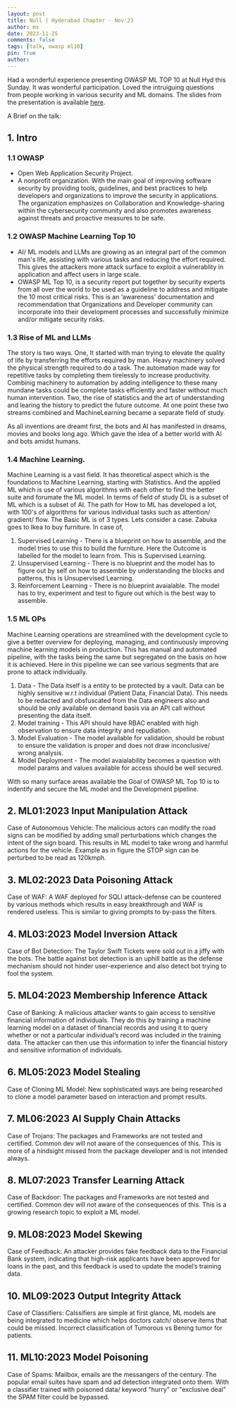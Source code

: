 ```yaml
---
layout: post
title: Null | Hyderabad Chapter - Nov'23
author: ms
date: 2023-11-25
comments: false
tags: [talk, owasp ml10]
pin: True
author:
---
```


Had a wonderful experience presenting OWASP ML TOP 10 at Null Hyd this Sunday. It was wonderful participation. Loved the intruiguing questions from people working in various security and ML domains. The slides from the presentation is available [here](https://github.com/msnishanth9001/msnishanth9001.github.io/blob/main/PPTX/Null%20%7C%20Hyd%20Nov.pptx).

A Brief on the talk:

## 1. Intro

### 1.1 OWASP 
- Open Web Application Security Project.
- A nonprofit organization. With the main goal of improving software security by providing tools, guidelines, and best practices to help developers and organizations to improve the security in applications. The organization emphasizes on Collaboration and Knowledge-sharing within the cybersecurity community and also promotes awareness against threats and proactive measures to be safe.

### 1.2 OWASP Machine Learning Top 10
- AI/ ML models and LLMs are growing as an integral part of the common man's life, assisting with various tasks and reducing the effort required. This gives the attackers more attack surface to exploit a vulnerablity in application and affect users in large scale.
- OWASP ML Top 10, is a security report put together by security experts from all over the world to be used as a guideline to address and mitigate the 10 most critical risks. This is an ‘awareness' documentation and recommendation that Organizations and Developer community can incorporate into their development processes and successfully minimize and/or mitigate security risks.

### 1.3 Rise of ML and LLMs
The story is two ways. One, It started with man trying to elevate the quality of life by transferring the efforts required by man. Heavy machinery solved the physical strength required to do a task. The automation made way for repetitive tasks by completing them tirelessly to increase productivity. Combinig machinery to automation by adding intelligence to these many mundane tasks could be complete tasks efficiently and faster without much human intervention. Two, the rise of statistics and the art of understanding and learing the history to predict the future outcome. At one point these two streams combined and MachineLearning became a separate field of study. 

As all inventions are dreamt first, the bots and AI has manifested in dreams, movies and books long ago. Which gave the idea of a better world with AI and bots amidst humans.

### 1.4 Machine Learning.
Machine Learning is a vast field. It has theoretical aspect which is the foundations to Machine Learning, starting with Statistics. And the applied ML which is use of various algorithms with each other to find the better suite and forumate the ML model. In terms of field of study DL is a subset of ML which is a subset of AI. The path for How to ML has developed a lot, with 100's of algorithms for various individual tasks such as attention/ gradient/ flow. The Basic ML is of 3 types. Lets consider a case. Zabuka goes to Ikea to buy furniture. In case of,
1. Supervised Learning - There is a blueprint on how to assemble, and the model tries to use this to build the furniture. Here the Outcome is labelled for the model to learn from. This is Supervised Learning.
2. Unsupervised Learning - There is no blueprint and the model has to figure out by self on how to assemble by understanding the blocks and patterns, this is Unsupervised Learning.
3. Reinforcement Learning - There is no blueprint avaialable. The model has to try, experiment and test to figure out which is the best way to assemble.


### 1.5 ML OPs
Machine Learning operations are streamlined with the development cycle to give a better overview for deploying, managing, and continuously improving machine learning models in production. This has manual and automated pipeline, with the tasks being the same but segregated on the basis on how it is achieved. Here in this pipeline we can see various segments that are prone to attack individually. 
1.  Data - The Data itself is a entity to be protected by a vault. Data can be highly sensitive w.r.t individual (Patient Data, Financial Data). This needs to be redacted and obsfuscated from the Data engineers also and should be only available on demand basis via an API call without presenting the data itself.
2. Model training - This API should have RBAC enabled with high observation to ensure data integrity and repudiation.
3. Model Evaluation - The model available for validation, should be robust to ensure the validation is proper and does not draw inconclusive/ wrong analysis.
4. Model Deployment - The model avaialability becomes a question with model params and values available for access should be well secured.

With so many surface areas available the Goal of OWASP ML Top 10 is to indentify and secure the ML model and the Development pipeline.

## 2. ML01:2023 Input Manipulation Attack

Case of Autonomous Vehicle: The malicious actors can modify the road signs can be modified by adding small perturbations which changes the intent of the sign board. This results in ML model to take wrong and harmful actions for the vehicle. Example as in figure the STOP sign can be perturbed to be read as 120kmph.

## 3. ML02:2023 Data Poisoning Attack

Case of WAF: A WAF deployed for SQLI attack-defense can be countered by various methods which results in easy breakthrough and WAF is rendered useless. This is similar to giving prompts to by-pass the filters.

## 4. ML03:2023 Model Inversion Attack

Case of Bot Detection: The Taylor Swift Tickets were sold out in a jiffy with the bots. The battle against bot detection is an uphill battle as the defense mechanism should not hinder user-experience and also detect bot trying to fool the system.

## 5. ML04:2023 Membership Inference Attack

Case of Banking: A malicious attacker wants to gain access to sensitive financial information of individuals. They do this by training a machine learning model on a dataset of financial records and using it to query whether or not a particular individual’s record was included in the training data. The attacker can then use this information to infer the financial history and sensitive information of individuals.

## 6. ML05:2023 Model Stealing

Case of Cloning ML Model: New sophisticated ways are being researched to clone a model parameter based on interaction and prompt results.

## 7. ML06:2023 AI Supply Chain Attacks

Case of Trojans: The packages and Frameworks are not tested and certified. Common dev will not aware of the consequences of this. This is more of a hindsight missed from the package developer and is not intended always.

## 8. ML07:2023 Transfer Learning Attack

Case of Backdoor: The packages and Frameworks are not tested and certified. Common dev will not aware of the consequences of this. This is a growing research topic to exploit a ML model.

## 9. ML08:2023 Model Skewing

Case of Feedback: An attacker provides fake feedback data to the Financial Bank system, indicating that high-risk applicants have been approved for loans in the past, and this feedback is used to update the model’s training data.

## 10. ML09:2023 Output Integrity Attack

Case of Classifiers: Calssifiers are simple at first glance, ML models are being integrated to medicine which helps doctors catch/ observe items that could be missed. Incorrect classification of Tumorous vs Bening tumor for patients.

## 11. ML10:2023 Model Poisoning

Case of Spams: Mailbox, emails are the messangers of the century. The popular email suites have spam and ad detection integrated onto them. With a classifier trained with poisoned data/ keyword "hurry" or "exclusive deal" the SPAM filter could be bypassed.





